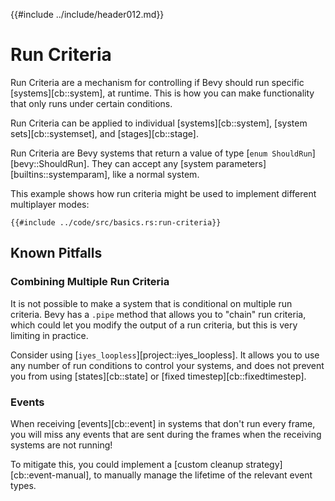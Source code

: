 {{#include ../include/header012.md}}

# Run Criteria

Run Criteria are a mechanism for controlling if Bevy should run specific
[systems][cb::system], at runtime. This is how you can make functionality
that only runs under certain conditions.

Run Criteria can be applied to individual [systems][cb::system], [system
sets][cb::systemset], and [stages][cb::stage].

Run Criteria are Bevy systems that return a value of type [`enum
ShouldRun`][bevy::ShouldRun]. They can accept any [system
parameters][builtins::systemparam], like a normal system.

This example shows how run criteria might be used to implement different
multiplayer modes:

```rust,no_run,noplayground
{{#include ../code/src/basics.rs:run-criteria}}
```

## Known Pitfalls

### Combining Multiple Run Criteria

It is not possible to make a system that is conditional on multiple run
criteria. Bevy has a `.pipe` method that allows you to "chain" run criteria,
which could let you modify the output of a run criteria, but this is very
limiting in practice.

Consider using [`iyes_loopless`][project::iyes_loopless]. It allows you to
use any number of run conditions to control your systems, and does not prevent
you from using [states][cb::state] or [fixed timestep][cb::fixedtimestep].

### Events

When receiving [events][cb::event] in systems that don't run every frame,
you will miss any events that are sent during the frames when the receiving
systems are not running!

To mitigate this, you could implement a [custom cleanup
strategy][cb::event-manual], to manually manage the lifetime of the relevant
event types.
